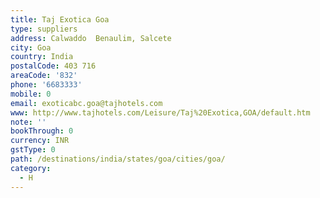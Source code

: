 ```yaml
---
title: Taj Exotica Goa
type: suppliers
address: Calwaddo  Benaulim, Salcete
city: Goa
country: India
postalCode: 403 716
areaCode: '832'
phone: '6683333'
mobile: 0
email: exoticabc.goa@tajhotels.com
www: http://www.tajhotels.com/Leisure/Taj%20Exotica,GOA/default.htm
note: ''
bookThrough: 0
currency: INR
gstType: 0
path: /destinations/india/states/goa/cities/goa/
category:
  - H
---
```


